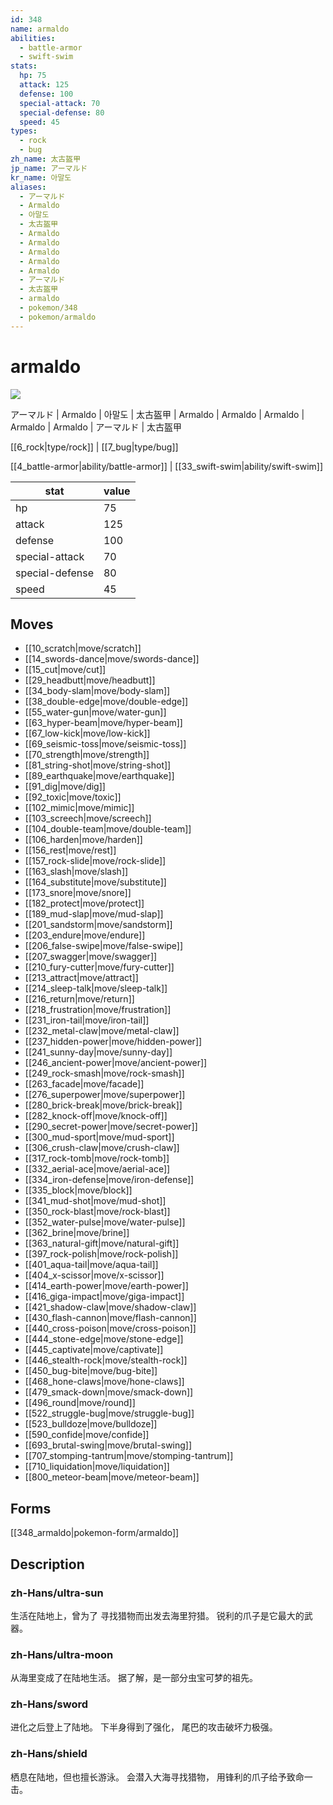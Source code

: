 ```yaml
---
id: 348
name: armaldo
abilities:
  - battle-armor
  - swift-swim
stats:
  hp: 75
  attack: 125
  defense: 100
  special-attack: 70
  special-defense: 80
  speed: 45
types:
  - rock
  - bug
zh_name: 太古盔甲
jp_name: アーマルド
kr_name: 아말도
aliases:
  - アーマルド
  - Armaldo
  - 아말도
  - 太古盔甲
  - Armaldo
  - Armaldo
  - Armaldo
  - Armaldo
  - Armaldo
  - アーマルド
  - 太古盔甲
  - armaldo
  - pokemon/348
  - pokemon/armaldo
---
```

# armaldo

![](https://raw.githubusercontent.com/PokeAPI/sprites/master/sprites/pokemon/348.png)

アーマルド | Armaldo | 아말도 | 太古盔甲 | Armaldo | Armaldo | Armaldo | Armaldo | Armaldo | アーマルド | 太古盔甲

[[6_rock|type/rock]] | [[7_bug|type/bug]]

[[4_battle-armor|ability/battle-armor]] | [[33_swift-swim|ability/swift-swim]]

|stat|value|
|---|---|
|hp|75|
|attack|125|
|defense|100|
|special-attack|70|
|special-defense|80|
|speed|45|


## Moves

- [[10_scratch|move/scratch]]
- [[14_swords-dance|move/swords-dance]]
- [[15_cut|move/cut]]
- [[29_headbutt|move/headbutt]]
- [[34_body-slam|move/body-slam]]
- [[38_double-edge|move/double-edge]]
- [[55_water-gun|move/water-gun]]
- [[63_hyper-beam|move/hyper-beam]]
- [[67_low-kick|move/low-kick]]
- [[69_seismic-toss|move/seismic-toss]]
- [[70_strength|move/strength]]
- [[81_string-shot|move/string-shot]]
- [[89_earthquake|move/earthquake]]
- [[91_dig|move/dig]]
- [[92_toxic|move/toxic]]
- [[102_mimic|move/mimic]]
- [[103_screech|move/screech]]
- [[104_double-team|move/double-team]]
- [[106_harden|move/harden]]
- [[156_rest|move/rest]]
- [[157_rock-slide|move/rock-slide]]
- [[163_slash|move/slash]]
- [[164_substitute|move/substitute]]
- [[173_snore|move/snore]]
- [[182_protect|move/protect]]
- [[189_mud-slap|move/mud-slap]]
- [[201_sandstorm|move/sandstorm]]
- [[203_endure|move/endure]]
- [[206_false-swipe|move/false-swipe]]
- [[207_swagger|move/swagger]]
- [[210_fury-cutter|move/fury-cutter]]
- [[213_attract|move/attract]]
- [[214_sleep-talk|move/sleep-talk]]
- [[216_return|move/return]]
- [[218_frustration|move/frustration]]
- [[231_iron-tail|move/iron-tail]]
- [[232_metal-claw|move/metal-claw]]
- [[237_hidden-power|move/hidden-power]]
- [[241_sunny-day|move/sunny-day]]
- [[246_ancient-power|move/ancient-power]]
- [[249_rock-smash|move/rock-smash]]
- [[263_facade|move/facade]]
- [[276_superpower|move/superpower]]
- [[280_brick-break|move/brick-break]]
- [[282_knock-off|move/knock-off]]
- [[290_secret-power|move/secret-power]]
- [[300_mud-sport|move/mud-sport]]
- [[306_crush-claw|move/crush-claw]]
- [[317_rock-tomb|move/rock-tomb]]
- [[332_aerial-ace|move/aerial-ace]]
- [[334_iron-defense|move/iron-defense]]
- [[335_block|move/block]]
- [[341_mud-shot|move/mud-shot]]
- [[350_rock-blast|move/rock-blast]]
- [[352_water-pulse|move/water-pulse]]
- [[362_brine|move/brine]]
- [[363_natural-gift|move/natural-gift]]
- [[397_rock-polish|move/rock-polish]]
- [[401_aqua-tail|move/aqua-tail]]
- [[404_x-scissor|move/x-scissor]]
- [[414_earth-power|move/earth-power]]
- [[416_giga-impact|move/giga-impact]]
- [[421_shadow-claw|move/shadow-claw]]
- [[430_flash-cannon|move/flash-cannon]]
- [[440_cross-poison|move/cross-poison]]
- [[444_stone-edge|move/stone-edge]]
- [[445_captivate|move/captivate]]
- [[446_stealth-rock|move/stealth-rock]]
- [[450_bug-bite|move/bug-bite]]
- [[468_hone-claws|move/hone-claws]]
- [[479_smack-down|move/smack-down]]
- [[496_round|move/round]]
- [[522_struggle-bug|move/struggle-bug]]
- [[523_bulldoze|move/bulldoze]]
- [[590_confide|move/confide]]
- [[693_brutal-swing|move/brutal-swing]]
- [[707_stomping-tantrum|move/stomping-tantrum]]
- [[710_liquidation|move/liquidation]]
- [[800_meteor-beam|move/meteor-beam]]

## Forms



[[348_armaldo|pokemon-form/armaldo]]

## Description

### zh-Hans/ultra-sun

生活在陆地上，曾为了
寻找猎物而出发去海里狩猎。
锐利的爪子是它最大的武器。

### zh-Hans/ultra-moon

从海里变成了在陆地生活。
据了解，是一部分虫宝可梦的祖先。

### zh-Hans/sword

进化之后登上了陆地。
下半身得到了强化，
尾巴的攻击破坏力极强。

### zh-Hans/shield

栖息在陆地，但也擅长游泳。
会潜入大海寻找猎物，
用锋利的爪子给予致命一击。

